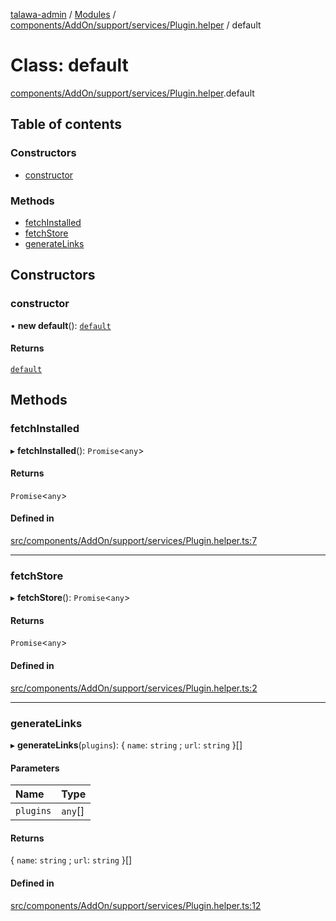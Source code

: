 [talawa-admin](../README.md) / [Modules](../modules.md) / [components/AddOn/support/services/Plugin.helper](../modules/components_AddOn_support_services_Plugin_helper.md) / default

# Class: default

[components/AddOn/support/services/Plugin.helper](../modules/components_AddOn_support_services_Plugin_helper.md).default

## Table of contents

### Constructors

- [constructor](components_AddOn_support_services_Plugin_helper.default.md#constructor)

### Methods

- [fetchInstalled](components_AddOn_support_services_Plugin_helper.default.md#fetchinstalled)
- [fetchStore](components_AddOn_support_services_Plugin_helper.default.md#fetchstore)
- [generateLinks](components_AddOn_support_services_Plugin_helper.default.md#generatelinks)

## Constructors

### constructor

• **new default**(): [`default`](components_AddOn_support_services_Plugin_helper.default.md)

#### Returns

[`default`](components_AddOn_support_services_Plugin_helper.default.md)

## Methods

### fetchInstalled

▸ **fetchInstalled**(): `Promise`\<`any`\>

#### Returns

`Promise`\<`any`\>

#### Defined in

[src/components/AddOn/support/services/Plugin.helper.ts:7](https://github.com/aialok/talawa-admin/blob/5a625c7/src/components/AddOn/support/services/Plugin.helper.ts#L7)

___

### fetchStore

▸ **fetchStore**(): `Promise`\<`any`\>

#### Returns

`Promise`\<`any`\>

#### Defined in

[src/components/AddOn/support/services/Plugin.helper.ts:2](https://github.com/aialok/talawa-admin/blob/5a625c7/src/components/AddOn/support/services/Plugin.helper.ts#L2)

___

### generateLinks

▸ **generateLinks**(`plugins`): \{ `name`: `string` ; `url`: `string`  \}[]

#### Parameters

| Name | Type |
| :------ | :------ |
| `plugins` | `any`[] |

#### Returns

\{ `name`: `string` ; `url`: `string`  \}[]

#### Defined in

[src/components/AddOn/support/services/Plugin.helper.ts:12](https://github.com/aialok/talawa-admin/blob/5a625c7/src/components/AddOn/support/services/Plugin.helper.ts#L12)
